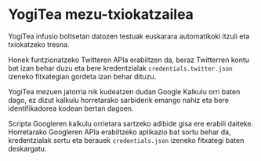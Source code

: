 # YogiTea mezu-txiokatzailea


YogiTea infusio boltsetan datozen testuak euskarara automatikoki itzuli eta txiokatzeko tresna.

Honek funtzionatzeko Twitteren APIa erabiltzen da, beraz Twitterren kontu bat izan behar duzu eta bere kredentzialak `credentials.twitter.json` izeneko fitxategian gordeta izan behar dituzu.

YogiTea mezuen jatorria nik kudeatzen dudan Google Kalkulu orri baten dago, ez dizut kalkulu horretarako sarbiderik emango nahiz eta bere identifikadorea kodean bertan dagoen.

Scripta Googleren kalkulu orrietara sartzeko adibide gisa ere erabili daiteke. Horretarako Googleren APIa erabiltzeko aplikazio bat sortu behar da, kredentzialak sortu eta berauek `credentials.json` izeneko fitxategi baten deskargatu.
